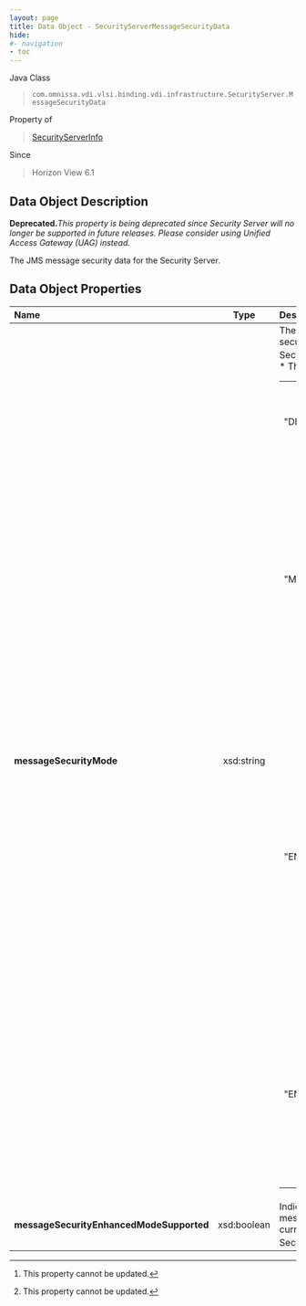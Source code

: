 ```yaml
---
layout: page
title: Data Object - SecurityServerMessageSecurityData
hide:
#- navigation
- toc
---
```






Java Class
> `com.omnissa.vdi.vlsi.binding.vdi.infrastructure.SecurityServer.MessageSecurityData`

Property of
> [SecurityServerInfo](vdi.infrastructure.SecurityServer.SecurityServerInfo.md#field_detail)

Since
> Horizon View 6.1


## Data Object Description

**Deprecated.**_This property is being deprecated since Security Server will no longer be supported in future releases. Please consider using Unified Access Gateway (UAG) instead._

The JMS message security data for the Security Server.

## Data Object Properties

 Name | Type | Description
:---|:---:|:---
**messageSecurityMode**|  xsd:string|  The current JMS message security mode used by this Security Server. [^2]<br>* This property will be one of:<br><table><tr><th>Value</th><th>Description</th></tr><tr><td>"DISABLED"</td><td>Message security mode is disabled.</td></tr><tr><td>"MIXED"</td><td>Message security mode is enabled but not enforced. You can use this mode to detect components in your View environment that predate View Manager 3.0. The log files generated by View Connection Server contain references to these components.</td></tr><tr><td>"ENABLED"</td><td>Message security mode is enabled. Unsigned messages are rejected by View components. Message security mode is enabled by default. Note: View components that predate View Manager 3.0 are not allowed to communicate with other View components.</td></tr><tr><td>"ENHANCED"</td><td>Message Security mode is Enhanced. Message signing and validation is performed based on the current Security Level and desktop Message Security mode.</td></tr></table>
**messageSecurityEnhancedModeSupported**|  xsd:boolean|  Indicates whether ENHANCED message security mode is currently supported by this Security Server. [^2]
 


 


[^2]: This property cannot be updated.